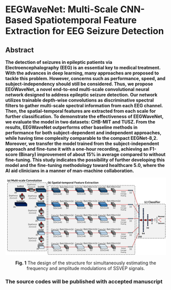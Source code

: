 # EEGWaveNet: Multi-Scale CNN-Based Spatiotemporal Feature Extraction for EEG Seizure Detection

## Abstract
**The detection of seizures in epileptic patients via Electroencephalography (EEG) is an essential key to medical treatment. With the advances in deep learning, many approaches are proposed to tackle this problem. However, concerns such as performance, speed, and subject-independency should still be considered. Thus, we propose EEGWaveNet, a novel end-to-end multi-scale convolutional neural network designed to address epileptic seizure detection. Our network utilizes trainable depth-wise convolutions as discriminative spectral filters to gather multi-scale spectral information from each EEG channel. Then, the spatial-temporal features are extracted from each scale for further classification. To demonstrate the effectiveness of EEGWaveNet, we evaluate the model in two datasets: CHB-MIT and TUSZ. From the results, EEGWaveNet outperforms other baseline methods in performance for both subject-dependent and independent approaches, while having time complexity comparable to the compact EEGNet-8,2. Moreover, we transfer the model trained from the subject-independent approach and fine-tune it with a one-hour recording, achieving an F1-score (Binary) improvement of about 15\% in average compared to without fine-tuning. This study indicates the possibility of further developing this model and the fine-tuning methodology toward healthcare 5.0, where the AI aid clinicians in a manner of man-machine collaboration.**

![alt text](EEGWaveNet_model.png)
<p align="center"> 
<b>Fig. 1</b> The design of the structure for simultaneously estimating the frequency and amplitude modulations of SSVEP signals. 
</p>

### The source codes will be published with accepted manuscript
